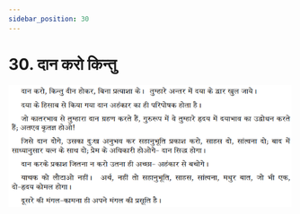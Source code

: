 ```yaml
---
sidebar_position: 30
---
```



# 30.   दान करो किन्तु

![दान करो किन्तु](../../../static/img/hindi/verse30.png)
